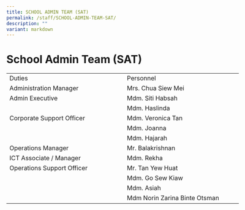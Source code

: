 ```yaml
---
title: SCHOOL ADMIN TEAM (SAT)
permalink: /staff/SCHOOL-ADMIN-TEAM-SAT/
description: ""
variant: markdown
---
```

# School Admin Team (SAT)
   <!--table {mso-displayed-decimal-separator:"\\."; mso-displayed-thousand-separator:"\\,";} @page {margin:.75in .7in .75in .7in; mso-header-margin:.3in; mso-footer-margin:.3in;} tr {mso-height-source:auto;} col {mso-width-source:auto;} br {mso-data-placement:same-cell;} td {padding-top:1px; padding-right:1px; padding-left:1px; mso-ignore:padding; color:black; font-size:11.0pt; font-weight:400; font-style:normal; text-decoration:none; font-family:Calibri, sans-serif; mso-font-charset:0; mso-number-format:General; text-align:general; vertical-align:bottom; border:none; mso-background-source:auto; mso-pattern:auto; mso-protection:locked visible; white-space:nowrap; mso-rotate:0;} .xl65 {font-size:10.0pt;} .xl66 {color:windowtext; font-size:10.0pt;} .xl67 {color:windowtext; font-size:10.0pt; border-top:none; border-right:none; border-bottom:none; border-left:.5pt solid windowtext;} .xl68 {color:windowtext; font-size:10.0pt; border-top:none; border-right:none; border-bottom:.5pt solid windowtext; border-left:.5pt solid windowtext;} .xl69 {color:windowtext; font-size:10.0pt; border-top:.5pt solid windowtext; border-right:.5pt solid windowtext; border-bottom:none; border-left:none;} .xl70 {color:windowtext; font-size:10.0pt; border-top:none; border-right:.5pt solid windowtext; border-bottom:.5pt solid windowtext; border-left:none;} .xl71 {font-size:10.0pt; font-weight:700; text-align:center; vertical-align:middle; border:.5pt solid windowtext; background:#D9D9D9; mso-pattern:black none;} .xl72 {color:windowtext; font-size:10.0pt; font-weight:700; text-align:center; vertical-align:middle; border:.5pt solid windowtext; background:#D9D9D9; mso-pattern:black none;} .xl73 {color:windowtext; font-size:10.0pt; border:.5pt solid windowtext;} .xl74 {color:windowtext; font-size:10.0pt; border-top:.5pt solid windowtext; border-right:none; border-bottom:none; border-left:.5pt solid windowtext;} .xl75 {color:windowtext; font-size:10.0pt; vertical-align:middle; border-top:.5pt solid windowtext; border-right:.5pt solid windowtext; border-bottom:none; border-left:none;} .xl76 {color:windowtext; font-size:10.0pt; vertical-align:middle; border-top:none; border-right:.5pt solid windowtext; border-bottom:.5pt solid windowtext; border-left:none;} .xl77 {color:windowtext; font-size:10.0pt; vertical-align:middle; border-top:none; border-right:.5pt solid windowtext; border-bottom:none; border-left:none;} .xl78 {color:windowtext; font-size:10.0pt; border-top:none; border-right:.5pt solid windowtext; border-bottom:none; border-left:none;} -->

<table border="0" cellpadding="0" cellspacing="0" width="607" style="border-collapse:
 collapse;width:455pt"><colgroup><col width="315" style="mso-width-source:userset;mso-width-alt:10984;width:236pt"> <col width="292" style="mso-width-source:userset;mso-width-alt:10193;width:219pt"></colgroup><tbody><tr height="17" style="height:13.0pt;box-sizing: border-box;border-color:var(--chakra-colors-gray-200);
  overflow-wrap: break-word;font-variant-ligatures: normal;font-variant-caps: normal;
  orphans: 2;widows: 2;-webkit-text-stroke-width: 0px;text-decoration-thickness: initial;
  text-decoration-style: initial;text-decoration-color: initial;outline: 0px"><td height="17" class="xl71" width="315" style="height:13.0pt;width:236pt;
  box-sizing: border-box;overflow-wrap: break-word;outline: 0px">Duties</td><td class="xl72" width="292" style="border-left:none;width:219pt">Personnel</td></tr><tr height="17" style="height:13.0pt"><td height="17" class="xl73" style="height:13.0pt;border-top:none">Administration Manager</td><td class="xl73" style="border-top:none;border-left:none;box-sizing: border-box;
  overflow-wrap: break-word;outline: 0px">Mrs. Chua Siew Mei</td></tr><tr height="17" style="height:13.0pt"><td height="17" class="xl74" style="height:13.0pt;border-top:none">Admin Executive</td><td class="xl75" style="border-top:none;box-sizing: border-box;overflow-wrap: break-word;
  outline: 0px"><div style="box-sizing: border-box;border-color:var(--chakra-colors-gray-200);
  overflow-wrap: break-word;outline: 0px">Mdm. Siti Habsah</div></td></tr><tr height="17" style="height:13.0pt"><td height="17" class="xl68" style="height:13.0pt">&nbsp;</td><td class="xl76"><div style="box-sizing: border-box;border-color:var(--chakra-colors-gray-200);
  overflow-wrap: break-word;outline: 0px">Mdm. Haslinda</div></td></tr><tr height="17" style="height:13.0pt"><td height="17" class="xl74" style="height:13.0pt;border-top:none">Corporate Support Officer</td><td class="xl69" style="border-top:none;box-sizing: border-box;overflow-wrap: break-word;
  outline: 0px">Mdm. Veronica Tan</td></tr><tr height="17" style="height:13.0pt;box-sizing: border-box;border-color:var(--chakra-colors-gray-200);
  overflow-wrap: break-word;font-variant-ligatures: normal;font-variant-caps: normal;
  orphans: 2;widows: 2;-webkit-text-stroke-width: 0px;text-decoration-thickness: initial;
  text-decoration-style: initial;text-decoration-color: initial;outline: 0px"><td height="17" class="xl67" style="height:13.0pt;box-sizing: border-box;
  overflow-wrap: break-word;outline: 0px">&nbsp;</td><td class="xl78">Mdm. Joanna</td></tr><tr height="17" style="height:13.0pt"><td height="17" class="xl68" style="height:13.0pt">&nbsp;</td><td class="xl70">Mdm. Hajarah</td></tr><tr height="17" style="height:13.0pt"><td height="17" class="xl73" style="height:13.0pt;border-top:none">Operations Manager<div style="box-sizing: border-box;border-color:var(--chakra-colors-gray-200);
  overflow-wrap: break-word;outline: 0px"></div></td><td class="xl73" style="border-top:none;border-left:none">Mr. Balakrishnan</td></tr><tr height="17" style="height:13.0pt"><td height="17" class="xl73" style="height:13.0pt;border-top:none">ICT Associate / Manager</td><td class="xl73" style="border-top:none;border-left:none">Mdm. Rekha&nbsp;</td></tr><tr height="17" style="height:13.0pt"><td height="17" class="xl74" style="height:13.0pt;border-top:none">Operations Support Officer</td><td class="xl75" style="border-top:none">Mr. Tan Yew Huat</td></tr><tr height="17" style="height:13.0pt"><td height="17" class="xl67" style="height:13.0pt">&nbsp;</td><td class="xl77"><div style="box-sizing: border-box;border-color:var(--chakra-colors-gray-200);
  overflow-wrap: break-word;outline: 0px">Mdm. Go Sew Kiaw</div></td></tr><tr height="17" style="height:13.0pt"><td height="17" class="xl67" style="height:13.0pt">&nbsp;</td><td class="xl77"><div style="box-sizing: border-box;border-color:var(--chakra-colors-gray-200);
  overflow-wrap: break-word;outline: 0px">Mdm. Asiah</div></td></tr><tr height="17" style="height:13.0pt"><td height="17" class="xl68" style="height:13.0pt">&nbsp;</td><td class="xl70">Mdm Norin Zarina Binte Otsman</td></tr></tbody></table>